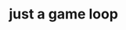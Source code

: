 # just a game loop

<!--
-- Get a travis account for your user and project
-- and replace in the next line USER and PROJECT with your respective github user and project.
-- After that, remove this comment ;)

[Build Status](https://travis-ci.org/USER/PROJECT.svg?branch=master)](https://travis-ci.org/USER/PROJECT)
-->

